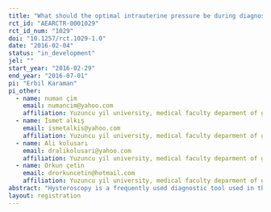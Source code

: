 ```yaml
---
title: "What should the optimal intrauterine pressure be during diagnostic hysteroscopy? A randomised comparative study"
rct_id: "AEARCTR-0001029"
rct_id_num: "1029"
doi: "10.1257/rct.1029-1.0"
date: "2016-02-04"
status: "in_development"
jel: ""
start_year: "2016-02-29"
end_year: "2016-07-01"
pi: "Erbil Karaman"
pi_other:
  - name: numan çim
    email: numancim@yahoo.com
    affiliation: Yuzuncu yil university, medical faculty deparment of gynecology and obstetric
  - name: İsmet alkış
    email: ismetalkis@yahoo.com
    affiliation: Yuzuncu yil university, medical faculty deparment of gynecology and obstetric
  - name: Ali kolusarı
    email: dralikolusari@yahoo.com
    affiliation: Yuzuncu yil university, medical faculty deparment of gynecology and obstetric
  - name: Orkun çetin
    email: drorkuncetin@hotmail.com
    affiliation: Yuzuncu yil university, medical faculty deparment of gynecology and obstetric
abstract: "Hysteroscopy is a frequently used diagnostic tool used in the evaluation of infertile couples and intrauterine pathologies. There is no concensus on the optimal intrauterin pressure during hysteroscopy in the literature. The lower pressure leads to inadequate visualization however hihger pressure increase the completeness of procedure but increase the pain perceived by patient. We will conduct a randomised comparative study in which the hysteroscopy prucedure will be performed with three different pressure( 40 mmgh, 60 mmgh and 90 mmhg). The primary outcome measure was the proportion of procedures where adequate visibility was achieved during diagnostic outpatient hysteroscopy. The secondary outcome was the level of pain experienced by the patient as assessed using a visual analogue scale."
layout: registration
---
```


